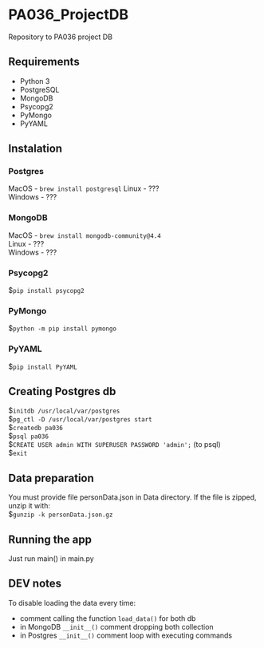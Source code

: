 # PA036_ProjectDB
Repository to PA036 project DB

## Requirements
* Python 3
* PostgreSQL  
* MongoDB
* Psycopg2
* PyMongo
* PyYAML


## Instalation

### Postgres  

MacOS - `brew install postgresql`
Linux - ???  
Windows - ???

### MongoDB
MacOS - `brew install mongodb-community@4.4`  
Linux - ???  
Windows - ???

### Psycopg2    
$`pip install psycopg2`

### PyMongo 
$`python -m pip install pymongo`

### PyYAML 
$`pip install PyYAML`


## Creating Postgres db
$`initdb /usr/local/var/postgres`  
$`pg_ctl -D /usr/local/var/postgres start`  
$`createdb pa036`  
$`psql pa036`  
$`CREATE USER admin WITH SUPERUSER PASSWORD 'admin';` (to psql)    
$`exit`

## Data preparation
You must provide file personData.json in Data directory. If the file is zipped, unzip it with:  
$`gunzip -k personData.json.gz`


## Running the app
Just run main() in main.py


## DEV notes
To disable loading the data every time:
* comment calling the function `load_data()` for both db
* in MongoDB `__init__()` comment dropping both collection 
* in Postgres `__init__()` comment loop with executing commands 

